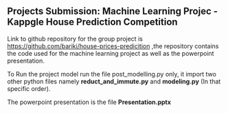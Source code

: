 <h2>Projects Submission: Machine Learning Projec - Kappgle House Prediction Competition</h2>

Link to github repository for the group project is https://github.com/bariki/house-prices-predicition ,the repository contains the code used for the machine learning project as well as the powerpoint presentation.

To Run the project model run the file post_modelling.py only, it import two other python files namely <b>reduct_and_immute.py</b> and <b>modeling.py</b> (In that specific order).

The powerpoint presentation is the file <b>Presentation.pptx</b>

